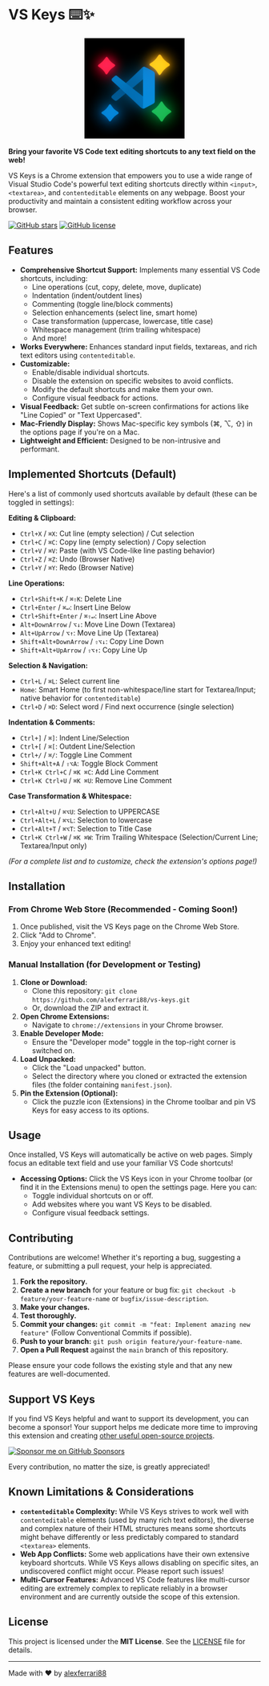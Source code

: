# VS Keys ⌨️✨

<p align="center">
  <img src="logo_2.png" alt="VS Keys Logo" width="200" />
</p>

**Bring your favorite VS Code text editing shortcuts to any text field on the web!**

VS Keys is a Chrome extension that empowers you to use a wide range of Visual Studio Code's powerful text editing shortcuts directly within `<input>`, `<textarea>`, and `contenteditable` elements on any webpage. Boost your productivity and maintain a consistent editing workflow across your browser.

[![GitHub stars](https://img.shields.io/github/stars/alexferrari88/vs-keys?style=social)](https://github.com/alexferrari88/vs-keys)
[![GitHub license](https://img.shields.io/github/license/alexferrari88/vs-keys)](https://github.com/alexferrari88/vs-keys/blob/main/LICENSE)
<!-- Add this line once you publish to the Chrome Web Store -->
<!-- [![Chrome Web Store](https://img.shields.io/chrome-web-store/v/YOUR_EXTENSION_ID_HERE?label=Chrome%20Web%20Store)](https://chrome.google.com/webstore/detail/YOUR_EXTENSION_ID_HERE) -->

## Features

*   **Comprehensive Shortcut Support:** Implements many essential VS Code shortcuts, including:
    *   Line operations (cut, copy, delete, move, duplicate)
    *   Indentation (indent/outdent lines)
    *   Commenting (toggle line/block comments)
    *   Selection enhancements (select line, smart home)
    *   Case transformation (uppercase, lowercase, title case)
    *   Whitespace management (trim trailing whitespace)
    *   And more!
*   **Works Everywhere:** Enhances standard input fields, textareas, and rich text editors using `contenteditable`.
*   **Customizable:**
    *   Enable/disable individual shortcuts.
    *   Disable the extension on specific websites to avoid conflicts.
    *   Modify the default shortcuts and make them your own.
    *   Configure visual feedback for actions.
*   **Visual Feedback:** Get subtle on-screen confirmations for actions like "Line Copied" or "Text Uppercased".
*   **Mac-Friendly Display:** Shows Mac-specific key symbols (⌘, ⌥, ⇧) in the options page if you're on a Mac.
*   **Lightweight and Efficient:** Designed to be non-intrusive and performant.

## Implemented Shortcuts (Default)

Here's a list of commonly used shortcuts available by default (these can be toggled in settings):

**Editing & Clipboard:**
*   `Ctrl+X` / `⌘X`: Cut line (empty selection) / Cut selection
*   `Ctrl+C` / `⌘C`: Copy line (empty selection) / Copy selection
*   `Ctrl+V` / `⌘V`: Paste (with VS Code-like line pasting behavior)
*   `Ctrl+Z` / `⌘Z`: Undo (Browser Native)
*   `Ctrl+Y` / `⌘Y`: Redo (Browser Native)

**Line Operations:**
*   `Ctrl+Shift+K` / `⌘⇧K`: Delete Line
*   `Ctrl+Enter` / `⌘↵`: Insert Line Below
*   `Ctrl+Shift+Enter` / `⌘⇧↵`: Insert Line Above
*   `Alt+DownArrow` / `⌥↓`: Move Line Down (Textarea)
*   `Alt+UpArrow` / `⌥↑`: Move Line Up (Textarea)
*   `Shift+Alt+DownArrow` / `⇧⌥↓`: Copy Line Down
*   `Shift+Alt+UpArrow` / `⇧⌥↑`: Copy Line Up

**Selection & Navigation:**
*   `Ctrl+L` / `⌘L`: Select current line
*   `Home`: Smart Home (to first non-whitespace/line start for Textarea/Input; native behavior for `contenteditable`)
*   `Ctrl+D` / `⌘D`: Select word / Find next occurrence (single selection)

**Indentation & Comments:**
*   `Ctrl+]` / `⌘]`: Indent Line/Selection
*   `Ctrl+[` / `⌘[`: Outdent Line/Selection
*   `Ctrl+/` / `⌘/`: Toggle Line Comment
*   `Shift+Alt+A` / `⇧⌥A`: Toggle Block Comment
*   `Ctrl+K Ctrl+C` / `⌘K ⌘C`: Add Line Comment
*   `Ctrl+K Ctrl+U` / `⌘K ⌘U`: Remove Line Comment

**Case Transformation & Whitespace:**
*   `Ctrl+Alt+U` / `⌘⌥U`: Selection to UPPERCASE
*   `Ctrl+Alt+L` / `⌘⌥L`: Selection to lowercase
*   `Ctrl+Alt+T` / `⌘⌥T`: Selection to Title Case
*   `Ctrl+K Ctrl+W` / `⌘K ⌘W`: Trim Trailing Whitespace (Selection/Current Line; Textarea/Input only)

*(For a complete list and to customize, check the extension's options page!)*

## Installation

### From Chrome Web Store (Recommended - Coming Soon!)

1.  Once published, visit the VS Keys page on the Chrome Web Store.
2.  Click "Add to Chrome".
3.  Enjoy your enhanced text editing!

### Manual Installation (for Development or Testing)

1.  **Clone or Download:**
    *   Clone this repository: `git clone https://github.com/alexferrari88/vs-keys.git`
    *   Or, download the ZIP and extract it.
2.  **Open Chrome Extensions:**
    *   Navigate to `chrome://extensions` in your Chrome browser.
3.  **Enable Developer Mode:**
    *   Ensure the "Developer mode" toggle in the top-right corner is switched on.
4.  **Load Unpacked:**
    *   Click the "Load unpacked" button.
    *   Select the directory where you cloned or extracted the extension files (the folder containing `manifest.json`).
5.  **Pin the Extension (Optional):**
    *   Click the puzzle icon (Extensions) in the Chrome toolbar and pin VS Keys for easy access to its options.

## Usage

Once installed, VS Keys will automatically be active on web pages. Simply focus an editable text field and use your familiar VS Code shortcuts!

*   **Accessing Options:** Click the VS Keys icon in your Chrome toolbar (or find it in the Extensions menu) to open the settings page. Here you can:
    *   Toggle individual shortcuts on or off.
    *   Add websites where you want VS Keys to be disabled.
    *   Configure visual feedback settings.

## Contributing

Contributions are welcome! Whether it's reporting a bug, suggesting a feature, or submitting a pull request, your help is appreciated.

1.  **Fork the repository.**
2.  **Create a new branch** for your feature or bug fix: `git checkout -b feature/your-feature-name` or `bugfix/issue-description`.
3.  **Make your changes.**
4.  **Test thoroughly.**
5.  **Commit your changes:** `git commit -m "feat: Implement amazing new feature"` (Follow Conventional Commits if possible).
6.  **Push to your branch:** `git push origin feature/your-feature-name`.
7.  **Open a Pull Request** against the `main` branch of this repository.

Please ensure your code follows the existing style and that any new features are well-documented.

## Support VS Keys

If you find VS Keys helpful and want to support its development, you can become a sponsor! Your support helps me dedicate more time to improving this extension and creating [other useful open-source projects](https://github.com/alexferrari88).

[![Sponsor me on GitHub Sponsors](https://img.shields.io/badge/Sponsor%20on%20GitHub-%E2%9D%A4-%23db61a2?style=flat&logo=github)](https://github.com/sponsors/alexferrari88)

Every contribution, no matter the size, is greatly appreciated!

## Known Limitations & Considerations

*   **`contenteditable` Complexity:** While VS Keys strives to work well with `contenteditable` elements (used by many rich text editors), the diverse and complex nature of their HTML structures means some shortcuts might behave differently or less predictably compared to standard `<textarea>` elements.
*   **Web App Conflicts:** Some web applications have their own extensive keyboard shortcuts. While VS Keys allows disabling on specific sites, an undiscovered conflict might occur. Please report such issues!
*   **Multi-Cursor Features:** Advanced VS Code features like multi-cursor editing are extremely complex to replicate reliably in a browser environment and are currently outside the scope of this extension.

## License

This project is licensed under the **MIT License**. See the [LICENSE](LICENSE) file for details.

---

Made with ❤️ by [alexferrari88](https://github.com/alexferrari88)